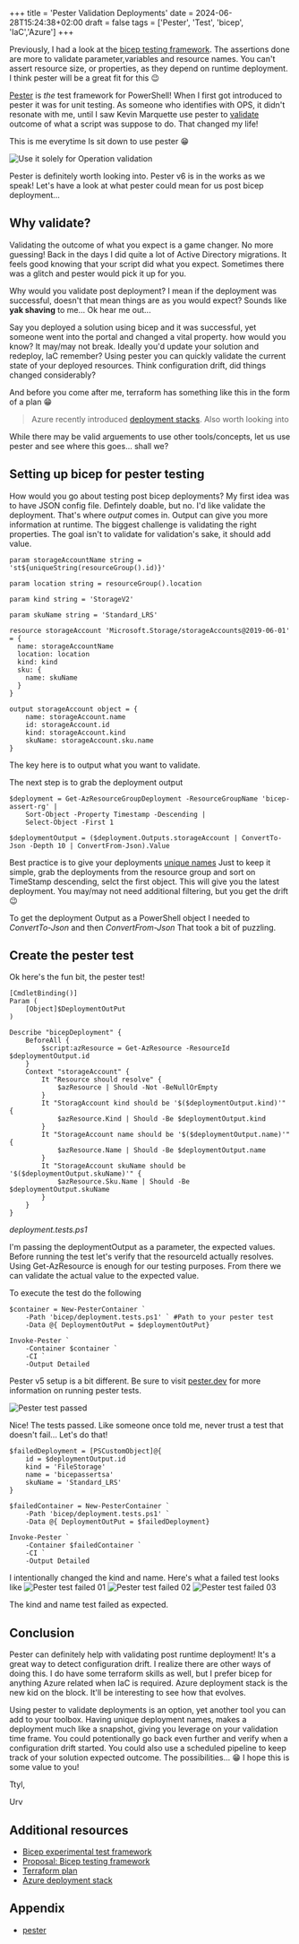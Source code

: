 +++
title = 'Pester Validation Deployments'
date = 2024-06-28T15:24:38+02:00
draft = false
tags = ['Pester', 'Test', 'bicep', 'IaC','Azure']
+++

Previously, I had a look at the [bicep testing framework](https://irwins.github.io/blog/posts/bicep-testing-framework/). The assertions done are more to validate parameter,variables and resource names. You can't assert resource size, or properties, as they depend on runtime deployment. I think pester will be a great fit for this :wink:

[Pester](https://pester.dev/) is *the* test framework for PowerShell! When I first got introduced to pester it was for unit testing. As someone who identifies with OPS, it didn't resonate with me, until I saw Kevin Marquette use pester to [validate](https://pshirwin.wordpress.com/2015/11/06/pester-script-to-test-dns-configuration/) outcome of what a script was suppose to do. That changed my life!

This is me everytime Is sit down to use pester :grin:

![Use it solely for Operation validation](../../images/pester-validation-deployments/pester-ovf.drawio.png)

Pester is definitely worth looking into. Pester v6 is in the works as we speak! Let's have a look at what pester could mean for us post bicep deployment...

## Why validate?

Validating the outcome of what you expect is a game changer. No more guessing! Back in the days I did quite a lot of Active Directory migrations. It feels good knowing that your script did what you expect. Sometimes there was a glitch and pester would pick it up for you.

Why would you validate post deployment? I mean if the deployment was successful, doesn't that mean things are as you would expect? Sounds like **yak shaving** to me... Ok hear me out...

Say you deployed a solution using bicep and it was successful, yet someone went into the portal and changed a vital property. how would you know? It may/may not break. Ideally you'd update your solution and redeploy, IaC remember? Using pester you can quickly validate the current state of your deployed resources. Think configuration drift, did things changed considerably?

And before you come after me, terraform has something like this in the form of a plan :grin:

>Azure recently introduced [deployment stacks](https://learn.microsoft.com/en-us/azure/azure-resource-manager/bicep/deployment-stacks?tabs=azure-powershell). Also worth looking into

While there may be valid arguements to use other tools/concepts, let us use pester and see where this goes... shall we?

## Setting up bicep for pester testing

How would you go about testing post bicep deployments? My first idea was to have JSON config file. Defintely doable, but no. I'd like validate the deployment. That's where _output_ comes in. Output can give you more information at runtime. The biggest challenge is validating the right properties. The goal isn't to validate for validation's sake, it should add value.

```bicep
param storageAccountName string = 'st${uniqueString(resourceGroup().id)}'

param location string = resourceGroup().location

param kind string = 'StorageV2'

param skuName string = 'Standard_LRS'

resource storageAccount 'Microsoft.Storage/storageAccounts@2019-06-01' = {
  name: storageAccountName
  location: location
  kind: kind
  sku: {
    name: skuName
  }
}

output storageAccount object = {
    name: storageAccount.name
    id: storageAccount.id
    kind: storageAccount.kind
    skuName: storageAccount.sku.name
}
```

The key here is to output what you want to validate.

The next step is to grab the deployment output

```pwsh
$deployment = Get-AzResourceGroupDeployment -ResourceGroupName 'bicep-assert-rg' |
    Sort-Object -Property Timestamp -Descending |
    Select-Object -First 1

$deploymentOutput = ($deployment.Outputs.storageAccount | ConvertTo-Json -Depth 10 | ConvertFrom-Json).Value
```

Best practice is to give your deployments [unique names](https://learn.microsoft.com/en-us/azure/azure-resource-manager/bicep/deploy-cli#deployment-name)
Just to keep it simple, grab the deployments from the resource group and sort on TimeStamp descending, selct the first object. This will give you the latest deployment. You may/may not need additional filtering, but you get the drift :wink:

To get the deployment Output as a PowerShell object I needed to _ConvertTo-Json_ and then _ConvertFrom-Json_ That took a bit of puzzling.

## Create the pester test

Ok here's the fun bit, the pester test!

```pwsh
[CmdletBinding()]
Param (
    [Object]$DeploymentOutPut
)

Describe "bicepDeployment" {
    BeforeAll {
        $script:azResource = Get-AzResource -ResourceId $deploymentOutput.id
    }
    Context "storageAccount" {
        It "Resource should resolve" {
            $azResource | Should -Not -BeNullOrEmpty
        }
        It "StoragAccount kind should be '$($deploymentOutput.kind)'" {
            $azResource.Kind | Should -Be $deploymentOutput.kind
        }
        It "StorageAccount name should be '$($deploymentOutput.name)'" {
            $azResource.Name | Should -Be $deploymentOutput.name
        }
        It "StorageAccount skuName should be '$($deploymentOutput.skuName)'" {
            $azResource.Sku.Name | Should -Be $deploymentOutput.skuName
        }
    }
}
```

_*deployment.tests.ps1*_

I'm passing the deploymentOutput as a parameter, the expected values. Before running the test let's verify that the resourceId actually resolves. Using Get-AzResource is enough for our testing purposes. From there we can validate the actual value to the expected value.

To execute the test do the following

```pwsh
$container = New-PesterContainer `
    -Path 'bicep/deployment.tests.ps1' ` #Path to your pester test
    -Data @{ DeploymentOutPut = $deploymentOutPut}

Invoke-Pester `
    -Container $container `
    -CI `
    -Output Detailed
```

Pester v5 setup is a bit different. Be sure to visit [pester.dev](https://pester.dev) for more information on running pester tests.

![Pester test passed](../../images/pester-validation-deployments/pester-test-passed.drawio.png)

Nice! The tests passed. Like someone once told me, never trust a test that doesn't fail... Let's do that!

```pwsh
$failedDeployment = [PSCustomObject]@{
    id = $deploymentOutput.id
    kind = 'FileStorage'
    name = 'bicepassertsa'
    skuName = 'Standard_LRS'
}

$failedContainer = New-PesterContainer `
    -Path 'bicep/deployment.tests.ps1' `
    -Data @{ DeploymentOutPut = $failedDeployment}

Invoke-Pester `
    -Container $failedContainer `
    -CI `
    -Output Detailed
```

I intentionally changed the kind and name. Here's what a failed test looks like
![Pester test failed 01](../../images/pester-validation-deployments/pester-test-failed-01.drawio.png)
![Pester test failed 02](../../images/pester-validation-deployments/pester-test-failed-02.drawio.png)
![Pester test failed 03](../../images/pester-validation-deployments/pester-test-failed-03.drawio.png)

The kind and name test failed as expected.

## Conclusion

Pester can definitely help with validating post runtime deployment! It's a great way to detect configuration drift. I realize there are other ways of doing this. I do have some terraform skills as well, but I prefer bicep for anything Azure related when IaC is required. Azure deployment stack is the new kid on the block. It'll be interesting to see how that evolves.

Using pester to validate deployments is an option, yet another tool you can add to your toolbox. Having unique deployment names, makes a deployment much like a snapshot, giving you leverage on your validation time frame. You could potentionally go back even further and verify when a configuration drift started. You could also use a scheduled pipeline to keep track of your solution expected outcome. The possibilities... :grin: I hope this is some value to you!

Ttyl,

Urv

## Additional resources

- [Bicep experimental test framework](https://github.com/Azure/bicep/issues/11967)
- [Proposal: Bicep testing framework](https://github.com/Azure/bicep/issues/11966)
- [Terraform plan](https://developer.hashicorp.com/terraform/cli/commands/plan)
- [Azure deployment stack](https://learn.microsoft.com/en-us/azure/azure-resource-manager/bicep/deployment-stacks?tabs=azure-powershell)

## Appendix

- [pester](https://pester.dev/)